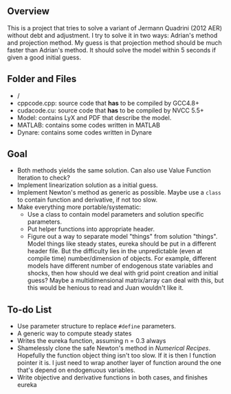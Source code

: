 <link href="https://gist.githubusercontent.com/tuzz/3331384/raw/94f2380c2b798fab2139fd0a8f478c4f2d642e3b/github.css" rel="stylesheet"></link>

## Overview
This is a project that tries to solve a variant of Jermann Quadrini (2012 AER) without debt and adjustment. I try to solve it in two ways: Adrian's method and projection method. My guess is that projection method should be much faster than Adrian's method. It should solve the model within 5 seconds if given a good initial guess.

## Folder and Files
+ /
+ cppcode.cpp: source code that **has** to be compiled by GCC4.8+
+ cudacode.cu: source code that **has** to be compiled by NVCC 5.5+
+ Model: contains LyX and PDF that describe the model.
+ MATLAB: contains some codes written in MATLAB
+ Dynare: contains some codes written in Dynare

## Goal
+ Both methods yields the same solution. Can also use Value Function Iteration to check?
+ Implement linearization solution as a initial guess.
+ Implement Newton's method as generic as possible. Maybe use a `class` to contain function and derivative, if not too slow.
+ Make everything more portable/systematic:
	+ Use a class to contain model parameters and solution specific parameters.
	+ Put helper functions into appropriate header.
	+ Figure out a way to separate model "things" from solution "things". Model things like steady states, eureka should be put in a different header file. But the difficulty lies in the unpredictable (even at compile time) number/dimension of objects. For example, different models have different number of endogenous state variables and shocks, then how should we deal with grid point creation and initial guess? Maybe a multidimensional matrix/array can deal with this, but this would be henious to read and Juan wouldn't like it.

## To-do List
+ Use parameter structure to replace `#define` parameters.
+ A generic way to compute steady states
+ Writes the eureka function, assuming n = 0.3 always
+ Shamelessly clone the safe Newton's method in *Numerical Recipes*. Hopefully the function object thing isn't too slow. If it is then I function pointer it is. I just need to wrap another layer of function around the one that's depend on endogenuous variables.
+ Write objective and derivative functions in both cases, and finishes eureka
